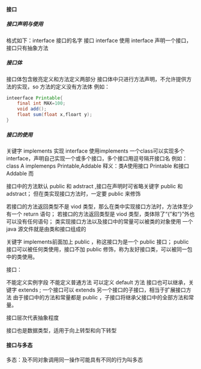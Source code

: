 #### 接口

##### 接口声明与使用
格式如下：interface 接口的名字
接口 interface
使用 interface 声明一个接口，接口只有抽象方法

##### 接口体
接口体包含敞亮定义和方法定义两部分
接口体中只进行方法声明，不允许提供方法的实现，so 方法的定义没有方法体
例如：
```java
inteerface Printable{
    final int MAX=100;
    void add();
    float sum(float x,floart y);
}
```
##### 接口的使用
关键字 implements
实现 interface 使用implements
一个class可以实现多个interface，声明自己实现一个或多个接口，多个接口用逗号隔开接口名
例如：
class A implemenps Printable,Addable
释义：类A使用接口 Printable 和接口 Addable 而

接口中的方法默认 public 和 adstract ,接口在声明时可省略关键字 public 和 adstract；
但在类实现接口方法时，一定要 public 来修饰

若接口的方法返回类型不是 viod 类型，那么在类中实现接口方法时，方法体至少有一个 return 语句；
若接口的方法返回类型是 viod 类型，类体除了“{”和“}”外也可以没有任何语句；
类实现接口方法以及接口中的常量可以被类的对象使用
一个 java 源文件就是由类和接口组成的

关键字 implements前面加上 public ，称这接口为是一个 public 接口；
 public 接口可以被任何类使用，接口不加 public 修饰，称为友好接口类，可以被同一包中的类使用。

接口：

不能定义实例字段
不能定义普通方法
可以定义 default 方法
接口也可以继承，关键字 extends ;
一个接口可以 extends 另一个接口的子接口，相当于扩展接口方法
由于接口中的方法和常量都是 public ，子接口将继承父接口中的全部方法和常量。

接口层次代表抽象程度

接口也是数据类型，适用于向上转型和向下转型

#### 接口与多态

多态：及不同对象调用同一操作可能具有不同的行为叫多态




